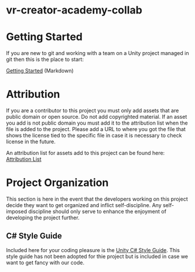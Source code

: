 # vr-creator-academy-collab

# Getting Started
If you are new to git and working with a team on a Unity project managed in git then this is the place to start: 

[Getting Started](https://github.com/VRCreatorAcademy/vr-creator-academy-collab/blob/main/Documentation/Contributing/GettingStarted.md) (Markdown)

# Attribution
If you are a contributor to this project you must only add assets that are public domain or open source.  Do not add 
copyrighted material.  If an asset you add is not public domain you must add it to the attribution list when the file 
is added to the project.  Please add a URL to where you got the file that shows the license tied to the specific file
in case it is necessary to check license in the future.

An attribution list for assets add to this project can be found here: [Attribution List](https://github.com/VRCreatorAcademy/vr-creator-academy-collab/blob/main/Documentation/Attribution/attribution.md)

# Project Organization
This section is here in the event that the developers working on this project decide they want to get organized and
inflict self-discipline.  Any self-imposed discipline should only serve to enhance the enjoyment of developing the 
project further.

## C# Style Guide
Included here for your coding pleasure is the 
[Unity C# Style Guide](https://resources.unity.com/games/create-code-style-guide-e-book).  This style guide has not
been adopted for thie project but is included in case we want to get fancy with our code.